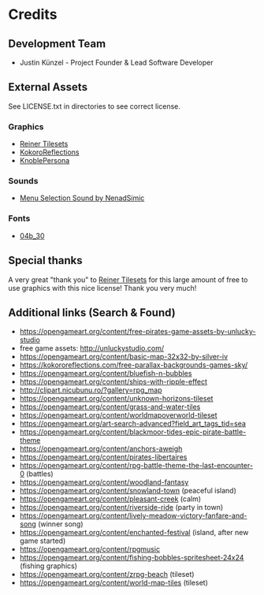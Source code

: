 # Credits

## Development Team

  - Justin Künzel - Project Founder & Lead Software Developer
  
## External Assets

See LICENSE.txt in directories to see correct license.

### Graphics

  - [Reiner Tilesets](https://www.reinerstilesets.de/de/)
  - [KokoroReflections](https://kokororeflections.com/free-old-fashioned-parallax-pirate-ship-for-rpg-maker/)
  - [KnoblePersona](http://opengameart.org/content/ocean-background)
  
### Sounds

  - [Menu Selection Sound by NenadSimic](https://opengameart.org/content/menu-selection-click)
  
### Fonts

  - [04b_30](http://www.dafont.com/de/04.d4#null)
  
## Special thanks

A very great "thank you" to [Reiner Tilesets](https://www.reinerstilesets.de/de/) for this large amount of free to use graphics with this nice license!
Thank you very much!

## Additional links (Search & Found)

  - https://opengameart.org/content/free-pirates-game-assets-by-unlucky-studio
  - free game assets: http://unluckystudio.com/
  - https://opengameart.org/content/basic-map-32x32-by-silver-iv
  - https://kokororeflections.com/free-parallax-backgrounds-games-sky/
  - https://opengameart.org/content/bluefish-n-bubbles
  - https://opengameart.org/content/ships-with-ripple-effect
  - http://clipart.nicubunu.ro/?gallery=rpg_map
  - https://opengameart.org/content/unknown-horizons-tileset
  - https://opengameart.org/content/grass-and-water-tiles
  - https://opengameart.org/content/worldmapoverworld-tileset
  - https://opengameart.org/art-search-advanced?field_art_tags_tid=sea
  - https://opengameart.org/content/blackmoor-tides-epic-pirate-battle-theme
  - https://opengameart.org/content/anchors-aweigh
  - https://opengameart.org/content/pirates-libertaires
  - https://opengameart.org/content/rpg-battle-theme-the-last-encounter-0 (battles)
  - https://opengameart.org/content/woodland-fantasy
  - https://opengameart.org/content/snowland-town (peaceful island)
  - https://opengameart.org/content/pleasant-creek (calm)
  - https://opengameart.org/content/riverside-ride (party in town)
  - https://opengameart.org/content/lively-meadow-victory-fanfare-and-song (winner song)
  - https://opengameart.org/content/enchanted-festival (island, after new game started)
  - https://opengameart.org/content/rpgmusic
  - https://opengameart.org/content/fishing-bobbles-spritesheet-24x24 (fishing graphics)
  - https://opengameart.org/content/zrpg-beach (tileset)
  - https://opengameart.org/content/world-map-tiles (tileset)